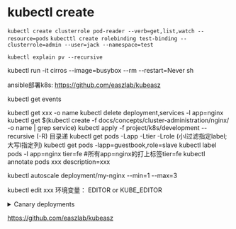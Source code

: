 # kubectl create
`kubectl create clusterrole pod-reader --verb=get,list,watch --resource=pods`
`kubecttl create rolebinding test-binding --clusterrole=admin --user=jack --namespace=test`

`kubectl explain pv --recursive`

kubectl run -it cirros --image=busybox --rm --restart=Never sh

ansible部署k8s:
https://github.com/easzlab/kubeasz

kubectl get events

kubectl get xxx -o name
kubectl delete deployment,services -l app=nginx
kubectl get $(kubectl create -f docs/concepts/cluster-administration/nginx/ -o name | grep service)
kubectl apply -f project/k8s/development --recursive (-R) 目录递
kubectl get pods -Lapp -Ltier -Lrole (小l过滤指定label;大写l指定列)
kubectl get pods -lapp=guestbook,role=slave
kubectl label pods -l app=nginx tier=fe #所有app=nginx的打上标签tier=fe
kubectl annotate pods xxx description=xxx

kubectl autoscale deployment/my-nginx --min=1 --max=3

kubectl edit xxx 环境变量： EDITOR or KUBE_EDITOR
<details>
  <summary>Canary deployments</summary>

```yaml
     name: frontend
     replicas: 3
     ...
     labels:
        app: guestbook
        tier: frontend
        track: stable
     ...
     image: gb-frontend:v3
---
     name: frontend-canary
     replicas: 1
     ...
     labels:
        app: guestbook
        tier: frontend
        track: canary
     ...
     image: gb-frontend:v4
---
  selector:
     app: guestbook
     tier: frontend
```
</details>



https://github.com/easzlab/kubeasz

